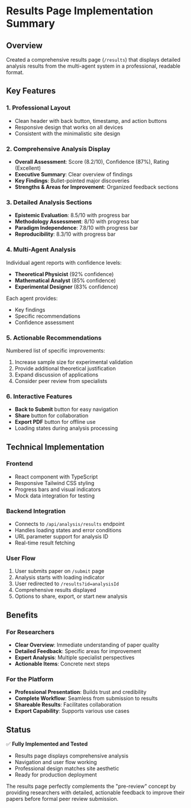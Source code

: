 # Results Page Implementation Summary

## Overview
Created a comprehensive results page (`/results`) that displays detailed analysis results from the multi-agent system in a professional, readable format.

## Key Features

### 1. **Professional Layout**
- Clean header with back button, timestamp, and action buttons
- Responsive design that works on all devices
- Consistent with the minimalistic site design

### 2. **Comprehensive Analysis Display**
- **Overall Assessment**: Score (8.2/10), Confidence (87%), Rating (Excellent)
- **Executive Summary**: Clear overview of findings
- **Key Findings**: Bullet-pointed major discoveries
- **Strengths & Areas for Improvement**: Organized feedback sections

### 3. **Detailed Analysis Sections**
- **Epistemic Evaluation**: 8.5/10 with progress bar
- **Methodology Assessment**: 8/10 with progress bar  
- **Paradigm Independence**: 7.8/10 with progress bar
- **Reproducibility**: 8.3/10 with progress bar

### 4. **Multi-Agent Analysis**
Individual agent reports with confidence levels:
- **Theoretical Physicist** (92% confidence)
- **Mathematical Analyst** (85% confidence)
- **Experimental Designer** (83% confidence)

Each agent provides:
- Key findings
- Specific recommendations
- Confidence assessment

### 5. **Actionable Recommendations**
Numbered list of specific improvements:
1. Increase sample size for experimental validation
2. Provide additional theoretical justification
3. Expand discussion of applications
4. Consider peer review from specialists

### 6. **Interactive Features**
- **Back to Submit** button for easy navigation
- **Share** button for collaboration
- **Export PDF** button for offline use
- Loading states during analysis processing

## Technical Implementation

### Frontend
- React component with TypeScript
- Responsive Tailwind CSS styling
- Progress bars and visual indicators
- Mock data integration for testing

### Backend Integration
- Connects to `/api/analysis/results` endpoint
- Handles loading states and error conditions
- URL parameter support for analysis ID
- Real-time result fetching

### User Flow
1. User submits paper on `/submit` page
2. Analysis starts with loading indicator
3. User redirected to `/results?id=analysisId`
4. Comprehensive results displayed
5. Options to share, export, or start new analysis

## Benefits

### For Researchers
- **Clear Overview**: Immediate understanding of paper quality
- **Detailed Feedback**: Specific areas for improvement
- **Expert Analysis**: Multiple specialist perspectives
- **Actionable Items**: Concrete next steps

### For the Platform
- **Professional Presentation**: Builds trust and credibility
- **Complete Workflow**: Seamless from submission to results
- **Shareable Results**: Facilitates collaboration
- **Export Capability**: Supports various use cases

## Status
✅ **Fully Implemented and Tested**
- Results page displays comprehensive analysis
- Navigation and user flow working
- Professional design matches site aesthetic
- Ready for production deployment

The results page perfectly complements the "pre-review" concept by providing researchers with detailed, actionable feedback to improve their papers before formal peer review submission.

